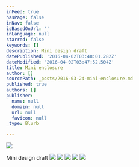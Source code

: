 ```yaml
---
inFeed: true
hasPage: false
inNav: false
isBasedOnUrl: ''
inLanguage: null
starred: false
keywords: []
description: Mini design draft
datePublished: '2016-04-02T03:48:01.282Z'
dateModified: '2016-04-02T03:47:52.504Z'
title: Mini enclosure
author: []
sourcePath: _posts/2016-03-24-mini-enclosure.md
published: true
authors: []
publisher:
  name: null
  domain: null
  url: null
  favicon: null
_type: Blurb

---
```

![](https://the-grid-user-content.s3-us-west-2.amazonaws.com/861202b7-5ba4-48e8-b923-1ef745eb4e6c.jpg)

Mini design draft
![](https://the-grid-user-content.s3-us-west-2.amazonaws.com/1a52996e-333f-4375-b2f1-88779cd4d332.jpg)
![](https://the-grid-user-content.s3-us-west-2.amazonaws.com/1b4ebd5c-3097-4c59-986d-08a5fdc73320.jpg)
![](https://the-grid-user-content.s3-us-west-2.amazonaws.com/ae8957ad-194e-44df-af75-e57fcb9c69c0.png)
![](https://the-grid-user-content.s3-us-west-2.amazonaws.com/8e3ee807-dee4-4181-927b-036b69f5ea2e.jpg)
![](https://the-grid-user-content.s3-us-west-2.amazonaws.com/5a394b3c-7f2f-4100-9a1f-2a7e2fe53054.jpg)